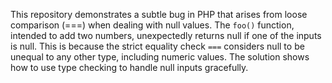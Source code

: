 This repository demonstrates a subtle bug in PHP that arises from loose comparison (===) when dealing with null values. The `foo()` function, intended to add two numbers, unexpectedly returns null if one of the inputs is null. This is because the strict equality check `===` considers null to be unequal to any other type, including numeric values. The solution shows how to use type checking to handle null inputs gracefully.